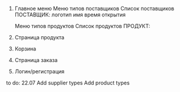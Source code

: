 1. Главное меню
	Меню типов поставщиков
	Список поставщиков
	ПОСТАВЩИК:
		логотип
		имя
		время открытия

	Меню типов продуктов
	Список продуктов
	ПРОДУКТ:
		


2. Страница продукта

3. Корзина

4. Страница заказа

5. Логин/регистрация



to do:
	22.07
	Add supplier types
	Add product types
